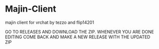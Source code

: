 # Majin-Client
majin client for vrchat by tezzo and flip14201

GO TO RELEASES AND DOWNLOAD THE ZIP. WHENEVER YOU ARE DONE EDITING COME BACK AND MAKE A NEW RELEASE WITH THE UPDATED ZIP
